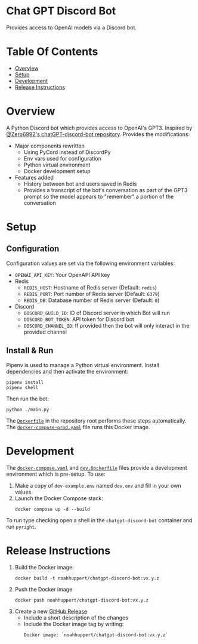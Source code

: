 # Chat GPT Discord Bot
Provides access to OpenAI models via a Discord bot.

# Table Of Contents
- [Overview](#overview)
- [Setup](#setup)
- [Development](#development)
- [Release Instructions](#release-instructions)

# Overview
A Python Discord bot which provides access to OpenAI's GPT3. Inspired by [@Zero6992's chatGPT-discord-bot repository](https://github.com/Zero6992/chatGPT-discord-bot). Provides the modifications:

- Major components rewritten
   - Using PyCord instead of DiscordPy
   - Env vars used for configuration
   - Python virtual environment
   - Docker development setup
- Features added
   - History between bot and users saved in Redis
   - Provides a transcript of the bot's conversation as part of the GPT3 prompt so the model appears to "remember" a portion of the conversation

# Setup
## Configuration
Configuration values are set via the following environment variables:
- `OPENAI_API_KEY`: Your OpenAPI API key
- Redis
   - `REDIS_HOST`: Hostname of Redis server (Default: `redis`)
   - `REDIS_PORT`: Port number of Redis server (Default: `6379`)
   - `REDIS_DB`: Database number of Redis server (Default: `0`)
- Discord
   - `DISCORD_GUILD_ID`: ID of Discord server in which Bot will run
   - `DISCORD_BOT_TOKEN`: API token for Discord bot
   - `DISCORD_CHANNEL_ID`: If provided then the bot will only interact in the provided channel

## Install & Run
Pipenv is used to manage a Python virtual environment. Install dependencies and then activate the environment:

```
pipenv install
pipenv shell
```

Then run the bot:

```
python ./main.py
```

The [`Dockerfile`](./Dockerfile) in the repository root performs these steps automatically. The [`docker-compose-prod.yaml`](./docker-compose-prod.yaml) file runs this Docker image.

# Development
The [`docker-compose.yaml`](./docker-compose.yaml) and [`dev.Dockerfile`](./dev.Dockerfile) files provide a development environment which is pre-setup. To use:

1. Make a copy of `dev-example.env` named `dev.env` and fill in your own values
2. Launch the Docker Compose stack:
   ```
   docker compose up -d --build
   ```

To run type checking open a shell in the `chatgpt-discord-bot` container and run `pyright`.

# Release Instructions
1. Build the Docker image:
   ```
   docker build -t noahhuppert/chatgpt-discord-bot:vx.y.z
   ```
2. Push the Docker image
   ```
   docker push noahhuppert/chatgpt-discord-bot:vx.y.z
   ```
3. Create a new [GitHub Release](https://github.com/Noah-Huppert/chatGPT-discord-bot/releases)
   - Include a short description of the changes
   - Include the Docker image tag by writing:
     ```
     Docker image: `noahhuppert/chatgpt-discord-bot:vx.y.z`
     ```